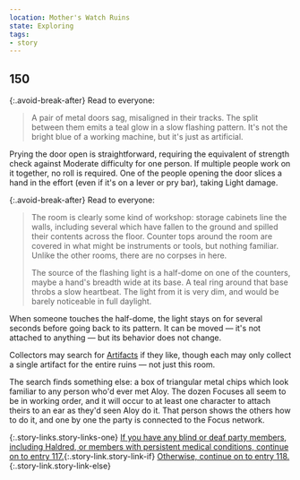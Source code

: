 ```yaml
---
location: Mother's Watch Ruins
state: Exploring
tags:
- story
---
```


## 150

{:.avoid-break-after}
Read to everyone:

> A pair of metal doors sag, misaligned in their tracks.
> The split between them emits a teal glow in a slow flashing pattern.
> It's not the bright blue of a working machine, but it's just as artificial.

Prying the door open is straightforward, requiring the equivalent of strength check against Moderate difficulty for one person.
If multiple people work on it together, no roll is required.
One of the people opening the door slices a hand in the effort (even if it's on a lever or pry bar), taking Light damage.

{:.avoid-break-after}
Read to everyone:

> The room is clearly some kind of workshop: storage cabinets line the walls, including several which have fallen to the ground and spilled their contents across the floor.
> Counter tops around the room are covered in what might be instruments or tools, but nothing familiar.
> Unlike the other rooms, there are no corpses in here.
>
> The source of the flashing light is a half-dome on one of the counters, maybe a hand's breadth wide at its base.
> A teal ring around that base throbs a slow heartbeat.
> The light from it is very dim, and would be barely noticeable in full daylight.

When someone touches the half-dome, the light stays on for several seconds before going back to its pattern.
It can be moved — it's not attached to anything — but its behavior does not change.

Collectors may search for [Artifacts](590-artifacts.md) if they like, though each may only collect a single artifact for the entire ruins — not just this room.

The search finds something else: a box of triangular metal chips which look familiar to any person who'd ever met Aloy.
The dozen Focuses all seem to be in working order, and it will occur to at least one character to attach theirs to an ear as they'd seen Aloy do it.
That person shows the others how to do it, and one by one the party is connected to the Focus network.

{:.story-links.story-links-one}
[If you have any blind or deaf party members, including Haldred, or members with persistent medical conditions, continue on to entry 117.](117-medical-focus.md){:.story-link.story-link-if}
[Otherwise, continue on to entry 118.](118-focus.md){:.story-link.story-link-else}
